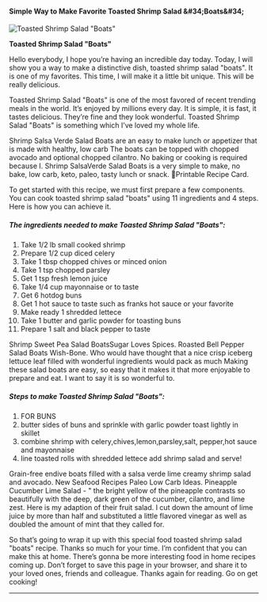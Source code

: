             

#### Simple Way to Make Favorite Toasted Shrimp Salad &amp;#34;Boats&amp;#34;

![Toasted Shrimp Salad &quot;Boats&quot;](https://img-global.cpcdn.com/recipes/62308216/751x532cq70/toasted-shrimp-salad-boats-recipe-main-photo.jpg)

**Toasted Shrimp Salad &quot;Boats&quot;**

Hello everybody, I hope you’re having an incredible day today. Today, I will show you a way to make a distinctive dish, toasted shrimp salad "boats". It is one of my favorites. This time, I will make it a little bit unique. This will be really delicious.

Toasted Shrimp Salad "Boats" is one of the most favored of recent trending meals in the world. It’s enjoyed by millions every day. It is simple, it is fast, it tastes delicious. They’re fine and they look wonderful. Toasted Shrimp Salad "Boats" is something which I’ve loved my whole life.

Shrimp Salsa Verde Salad Boats are an easy to make lunch or appetizer that is made with healthy, low carb The boats can be topped with chopped avocado and optional chopped cilantro. No baking or cooking is required because I. Shrimp SalsaVerde Salad Boats is a very simple to make, no bake, low carb, keto, paleo, tasty lunch or snack. 🍤Printable Recipe Card.

To get started with this recipe, we must first prepare a few components. You can cook toasted shrimp salad "boats" using 11 ingredients and 4 steps. Here is how you can achieve it.

##### The ingredients needed to make Toasted Shrimp Salad "Boats":

1.  Take 1/2 lb small cooked shrimp
2.  Prepare 1/2 cup diced celery
3.  Take 1 tbsp chopped chives or minced onion
4.  Take 1 tsp chopped parsley
5.  Get 1 tsp fresh lemon juice
6.  Take 1/4 cup mayonnaise or to taste
7.  Get 6 hotdog buns
8.  Get 1 hot sauce to taste such as franks hot sauce or your favorite
9.  Make ready 1 shredded lettece
10.  Take 1 butter and garlic powder for toasting buns
11.  Prepare 1 salt and black pepper to taste

Shrimp Sweet Pea Salad BoatsSugar Loves Spices. Roasted Bell Pepper Salad Boats Wish-Bone. Who would have thought that a nice crisp iceberg lettuce leaf filled with wonderful ingredients would pack as much Making these salad boats are easy, so easy that it makes it that more enjoyable to prepare and eat. I want to say it is so wonderful to.

##### Steps to make Toasted Shrimp Salad "Boats":

1.  FOR BUNS
2.  butter sides of buns and sprinkle with garlic powder toast lightly in skillet
3.  combine shrimp with celery,chives,lemon,parsley,salt, pepper,hot sauce and mayonnaise
4.  line toasted rolls with shredded lettece add shrimp salad and serve!

Grain-free endive boats filled with a salsa verde lime creamy shrimp salad and avocado. New Seafood Recipes Paleo Low Carb Ideas. Pineapple Cucumber Lime Salad - " the bright yellow of the pineapple contrasts so beautifully with the deep, dark green of the cucumber, cilantro, and lime zest. Here is my adaption of their fruit salad. I cut down the amount of lime juice by more than half and substituted a little flavored vinegar as well as doubled the amount of mint that they called for.

So that’s going to wrap it up with this special food toasted shrimp salad "boats" recipe. Thanks so much for your time. I’m confident that you can make this at home. There’s gonna be more interesting food in home recipes coming up. Don’t forget to save this page in your browser, and share it to your loved ones, friends and colleague. Thanks again for reading. Go on get cooking!

* * *